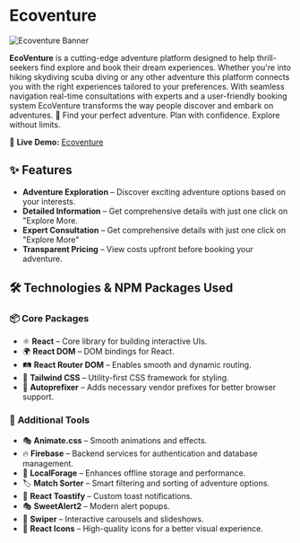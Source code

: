 # Ecoventure


![Ecoventure Banner](https://i.ibb.co.com/Z6hrXNM7/jhgjh.png)

**EcoVenture**  is a cutting-edge adventure platform designed to help thrill-seekers find explore and book their dream experiences. Whether you're into hiking skydiving scuba diving or any other adventure this platform connects you with the right experiences tailored to your preferences. With seamless navigation real-time consultations with experts and a user-friendly booking system EcoVenture transforms the way people discover and embark on adventures. 🔹 Find your perfect adventure. Plan with confidence. Explore without limits.

🚀 **Live Demo:** [Ecoventure](https://eco-venture-5e197.web.app)

## ✨ Features

- **Adventure Exploration** – Discover exciting adventure options based on your interests.
- **Detailed Information** – Get comprehensive details with just one click on "Explore More.
- **Expert Consultation** – Get comprehensive details with just one click on "Explore More"
- **Transparent Pricing** –  View costs upfront before booking your adventure.

## 🛠 **Technologies & NPM Packages Used**

### 📦 **Core Packages**  
- ⚛️ **React** – Core library for building interactive UIs.  
- 🌍 **React DOM** – DOM bindings for React.  
- 🛤 **React Router DOM** – Enables smooth and dynamic routing.  
- 🎨 **Tailwind CSS** – Utility-first CSS framework for styling.  
- 🔧 **Autoprefixer** – Adds necessary vendor prefixes for better browser support.  

### 📌 **Additional Tools**  
- 🎭 **Animate.css** – Smooth animations and effects.  
- 🔥 **Firebase** – Backend services for authentication and database management.  
- 📂 **LocalForage** – Enhances offline storage and performance.  
- 🏷 **Match Sorter** – Smart filtering and sorting of adventure options.  
- 🔔 **React Toastify** – Custom toast notifications.  
- 🎭 **SweetAlert2** – Modern alert popups.  
- 📸 **Swiper** – Interactive carousels and slideshows.  
- 🎨 **React Icons** – High-quality icons for a better visual experience.









